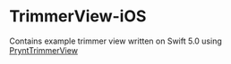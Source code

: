 # TrimmerView-iOS
Contains example trimmer view written on Swift 5.0 using [PryntTrimmerView](https://github.com/HHK1/PryntTrimmerView)
